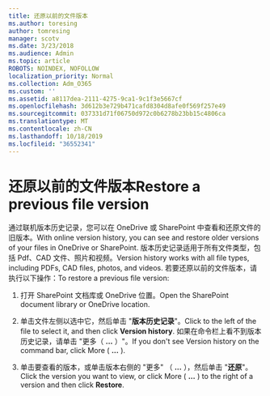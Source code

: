 ```yaml
---
title: 还原以前的文件版本
ms.author: toresing
author: tomresing
manager: scotv
ms.date: 3/23/2018
ms.audience: Admin
ms.topic: article
ROBOTS: NOINDEX, NOFOLLOW
localization_priority: Normal
ms.collection: Adm_O365
ms.custom: ''
ms.assetid: a8117dea-2111-4275-9ca1-9c1f3e5667cf
ms.openlocfilehash: 3d612b3e729b471cafd8304d8afe0f569f257e49
ms.sourcegitcommit: 037331d71f06750d972c0b6278b23bb15c4806ca
ms.translationtype: MT
ms.contentlocale: zh-CN
ms.lasthandoff: 10/18/2019
ms.locfileid: "36552341"
---
```

# <a name="restore-a-previous-file-version"></a><span data-ttu-id="3c1b9-102">还原以前的文件版本</span><span class="sxs-lookup"><span data-stu-id="3c1b9-102">Restore a previous file version</span></span>

<span data-ttu-id="3c1b9-103">通过联机版本历史记录，您可以在 OneDrive 或 SharePoint 中查看和还原文件的旧版本。</span><span class="sxs-lookup"><span data-stu-id="3c1b9-103">With online version history, you can see and restore older versions of your files in OneDrive or SharePoint.</span></span> <span data-ttu-id="3c1b9-104">版本历史记录适用于所有文件类型，包括 Pdf、CAD 文件、照片和视频。</span><span class="sxs-lookup"><span data-stu-id="3c1b9-104">Version history works with all file types, including PDFs, CAD files, photos, and videos.</span></span> <span data-ttu-id="3c1b9-105">若要还原以前的文件版本，请执行以下操作：</span><span class="sxs-lookup"><span data-stu-id="3c1b9-105">To restore a previous file version:</span></span>
  
1. <span data-ttu-id="3c1b9-106">打开 SharePoint 文档库或 OneDrive 位置。</span><span class="sxs-lookup"><span data-stu-id="3c1b9-106">Open the SharePoint document library or OneDrive location.</span></span>
    
2. <span data-ttu-id="3c1b9-107">单击文件左侧以选中它，然后单击 "**版本历史记录**"。</span><span class="sxs-lookup"><span data-stu-id="3c1b9-107">Click to the left of the file to select it, and then click **Version history**.</span></span> <span data-ttu-id="3c1b9-108">如果在命令栏上看不到版本历史记录，请单击 "更多（ **...** ）"。</span><span class="sxs-lookup"><span data-stu-id="3c1b9-108">If you don't see Version history on the command bar, click More ( **...** ).</span></span> 
    
3. <span data-ttu-id="3c1b9-109">单击要查看的版本，或单击版本右侧的 "更多" （ **...** ），然后单击 "**还原**"。</span><span class="sxs-lookup"><span data-stu-id="3c1b9-109">Click the version you want to view, or click More ( **...** ) to the right of a version and then click **Restore**.</span></span>
    

